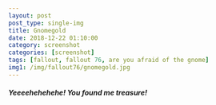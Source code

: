 ```yaml
---
layout: post
post_type: single-img
title: Gnomegold
date: 2018-12-22 01:10:00
category: screenshot
categories: [screenshot]
tags: [fallout, fallout 76, are you afraid of the gnome]
img1: /img/fallout76/gnomegold.jpg
---
```

#### *Yeeeehehehehe! You found me treasure!*
